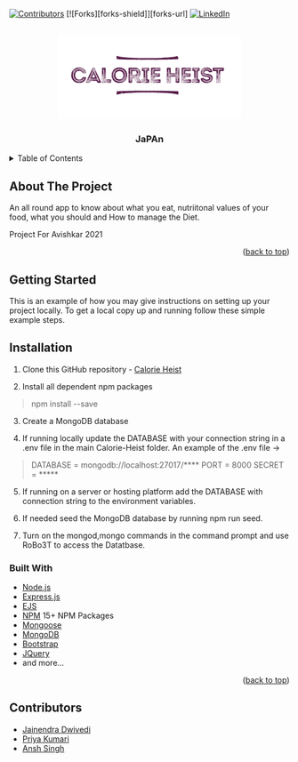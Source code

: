 <div id="top"></div>

[![Contributors][contributors-shield]][contributors-url]
[![Forks][forks-shield]][forks-url]
[![LinkedIn][linkedin-shield]][linkedin-url]

<!-- PROJECT LOGO -->
<br />
<div align="center">
  <a href="https://github.com/JainendraDwivedi/Calorie-Heist">
    <img src="/public/images/LOGO MAIN.png" alt="Logo">
  </a>

  <h3 align="center">JaPAn</h3>
</div>

<!-- TABLE OF CONTENTS -->
<details>
  <summary>Table of Contents</summary>
  <ol>
    <li>
      <a href="#about-the-project">About The Project</a>
      <ul>
        <li><a href="#built-with">Built With</a></li>
      </ul>
    </li>
    <li>
      <a href="#getting-started">Getting Started</a>
      <ul>
        <li><a href="#contributors">Contributors</a></li>
        <li><a href="#installation">Installation</a></li>
      </ul>
    </li>
  </ol>
</details>
  

## About The Project

An all round app to know about what you eat, nutriitonal values of your food, what you should and How to manage the Diet.

Project For Avishkar 2021

<p align="right">(<a href="#top">back to top</a>)</p>

<!-- GETTING STARTED -->
## Getting Started

This is an example of how you may give instructions on setting up your project locally.
To get a local copy up and running follow these simple example steps.

## Installation

1. Clone this GitHub repository - [Calorie Heist](https://github.com/JainendraDwivedi/Calorie-Heist)

2. Install all dependent npm packages

> npm install --save


3. Create a MongoDB database

4. If running locally update the DATABASE with your connection string in a .env file in the main Calorie-Heist folder.
   An example of the .env file ->

> DATABASE = mongodb://localhost:27017/****
> PORT = 8000
> SECRET = *****

5. If running on a server or hosting platform add the DATABASE with connection string to the environment variables.

6. If needed seed the MongoDB database by running npm run seed.

7. Turn on the mongod,mongo commands in the command prompt and use RoBo3T to access the Datatbase.


### Built With

* [Node.js](https://nodejs.org/)
* [Express.js](https://expressjs.com/)
* [EJS](https://ejs.co/)
* [NPM](https://www.npmjs.com/)  15+ NPM Packages
* [Mongoose](https://mongoosejs.com/)
* [MongoDB](https://www.mongodb.com/)
* [Bootstrap](https://getbootstrap.com)
* [JQuery](https://jquery.com)
* and more...

<p align="right">(<a href="#top">back to top</a>)</p>


## Contributors

- [Jainendra Dwivedi](https://github.com/JainendraDwivedi)
- [Priya Kumari](https://github.com/priya03050)
- [Ansh Singh](https://github.com/anshsingh21)


<!-- MARKDOWN LINKS & IMAGES -->
<!-- https://www.markdownguide.org/basic-syntax/#reference-style-links -->
[contributors-shield]:https://img.shields.io/github/contributors/JainendraDwivedi/Calorie-Heist
[contributors-url]: https://github.com/JainendraDwivedi/Calorie-Heist/graphs/contributors
<!-- [forks-shield]: 
[forks-url]: https://github.com/JainendraDwivedi/Calorie-Heist/network/members -->
[linkedin-shield]: https://img.shields.io/badge/-LinkedIn-black.svg?style=for-the-badge&logo=linkedin&colorB=555
[linkedin-url]: https://www.linkedin.com/in/jainendradwivedi
